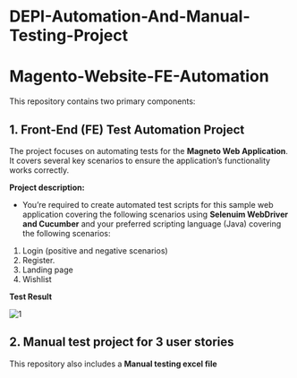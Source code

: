 # DEPI-Automation-And-Manual-Testing-Project
# Magento-Website-FE-Automation

This repository contains two primary components:

## 1. Front-End (FE) Test Automation Project
The project focuses on automating tests for the **Magneto Web Application**. It covers several key scenarios to ensure the application’s functionality works correctly.

**Project description:**
- You’re required to create automated test scripts for this sample web application covering the following scenarios using **Selenuim WebDriver and Cucumber** and your preferred scripting language (Java) covering the following scenarios: 
1. Login (positive and negative scenarios) 
2. Register. 
3. Landing page
4. Wishlist

**Test Result**

![1](https://github.com/user-attachments/assets/c7913b8d-c751-4141-a09f-b19188e4fe42)


## 2. Manual test project for 3 user stories
This repository also includes a **Manual testing excel file** 




